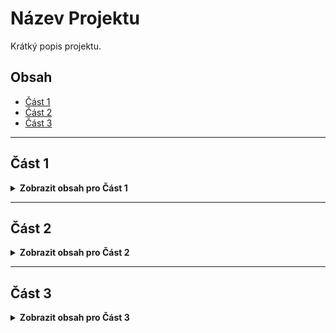 # Název Projektu

Krátký popis projektu.

## Obsah

- [Část 1](#část-1)
- [Část 2](#část-2)
- [Část 3](#část-3)

---

## Část 1

<details>
  <summary><b>Zobrazit obsah pro Část 1</b></summary>

  Text pro Část 1.

</details>

---

## Část 2

<details>
  <summary><b>Zobrazit obsah pro Část 2</b></summary>

  Text pro Část 2.

</details>

---

## Část 3

<details>
  <summary><b>Zobrazit obsah pro Část 3</b></summary>

  Text pro Část 3.

</details>
